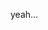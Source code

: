 yeah...

<!---
HRemonen/HRemonen is a ✨ special ✨ repository because its `README.md` (this file) appears on your GitHub profile.
You can click the Preview link to take a look at your changes.
--->
